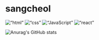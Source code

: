  <h1>sangcheol</h1>

<img alt=“html” src ="https://img.shields.io/badge/HTML-E34F26.svg?&style=for-the-badge&logo=HTML5&logoColor=white"/> <img alt=“css” src ="https://img.shields.io/badge/CSS-1572B6.svg?&style=for-the-badge&logo=CSS3&logoColor=white"/> <img alt=“JavaScript” src ="https://img.shields.io/badge/JavaScript-F7DF1E.svg?&style=for-the-badge&logo=JavaScript&logoColor=white"/> <img alt=“react” src ="https://img.shields.io/badge/REACT-61DAFB.svg?&style=for-the-badge&logo=REACT&logoColor=white"/>

![Anurag's GitHub stats](https://github-readme-stats.vercel.app/api?username=sangcheol-LEE&theme=vue&show_icons=true)

